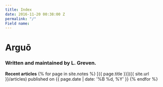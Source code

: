 ```yaml
---
title: Index
date: 2016-11-20 00:38:00 Z
permalink: "/"
Field name: 
---
```


<LINK href="{{site.url}}/css/default.css" rel="stylesheet" type="text/css">

# Arguō
### Written and maintained by L. Greven.

**Recent articles**
{% for page in site.notes %}
  [{{ page.title }}]({{ site.url }}/articles) published on {{ page.date | date: '%B %d, %Y' }}
{% endfor %}
